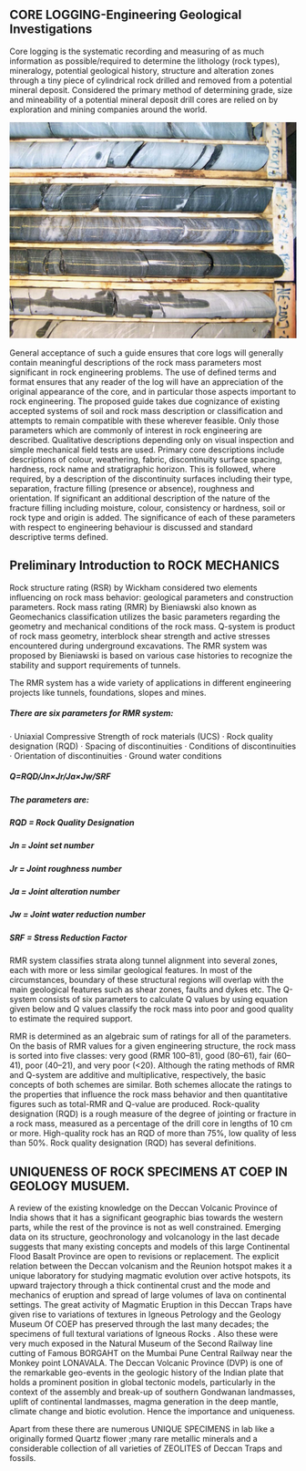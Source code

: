 ## CORE LOGGING-Engineering Geological Investigations
Core logging is the systematic recording and measuring of as much information as possible/required to determine the lithology (rock types), mineralogy, potential geological history, structure and alteration zones through a tiny piece of cylindrical rock drilled and removed from a potential mineral deposit.
Considered the primary method of determining grade, size and mineability of a potential mineral deposit drill cores are relied on by exploration and mining companies around the world.

![core1*******************************************************************************](images/core1.jpg)

General acceptance of such a guide ensures that core logs will generally contain meaningful descriptions of the rock mass parameters most significant in rock engineering problems. The use of defined terms and format ensures that any reader of the log will have an appreciation of the original appearance of the core, and in particular those aspects important to rock engineering. The proposed guide takes due cognizance of existing accepted systems of soil and rock mass description or classification and attempts to remain compatible with these wherever feasible. Only those parameters which are commonly of interest in rock engineering are described. Qualitative descriptions depending only on visual inspection and simple mechanical field tests are used. Primary core descriptions include descriptions of colour, weathering, fabric, discontinuity surface spacing, hardness, rock name and stratigraphic horizon. This is followed, where required, by a description of the discontinuity surfaces including their type, separation, fracture filling (presence or absence), roughness and orientation. If significant an additional description of the nature of the fracture filling including moisture, colour, consistency or hardness, soil or rock type and origin is added. The significance of each of these parameters with respect to engineering behaviour is discussed and standard descriptive terms defined.
## Preliminary Introduction to ROCK MECHANICS 
Rock structure rating (RSR) by Wickham considered two elements influencing on rock mass behavior: geological parameters and construction parameters. 
Rock mass rating (RMR) by Bieniawski  also known as Geomechanics classification utilizes the basic parameters regarding the geometry and mechanical conditions of the rock mass. Q-system  is product of rock mass geometry, interblock shear strength and active stresses encountered during underground excavations. The RMR system was proposed by Bieniawski is  based on various case histories to recognize the stability and support requirements of tunnels.

 The RMR system has a wide variety of applications in different engineering projects like tunnels, foundations, slopes and mines.
##### There are six parameters for RMR system:
· Uniaxial Compressive Strength of rock materials (UCS)
· Rock quality designation (RQD)
· Spacing of discontinuities
· Conditions of discontinuities
· Orientation of discontinuities
· Ground water conditions

##### Q=RQD/Jn×Jr/Ja×Jw/SRF
##### The parameters are:
##### RQD = Rock Quality Designation
##### Jn = Joint set number
##### Jr = Joint roughness number
##### Ja = Joint alteration number
##### Jw = Joint water reduction number
##### SRF = Stress Reduction Factor

RMR system classifies strata along tunnel alignment into several zones, each with more or less similar geological features. In most of the circumstances, boundary of these structural regions will overlap with the main geological features such as shear zones, faults and dykes etc. The Q-system consists of six parameters to calculate Q values by using equation given below and Q values classify the rock mass into poor and good quality to estimate the required support.

RMR is determined as an algebraic sum of ratings for all of the parameters. On the basis of RMR values for a given engineering structure, the rock mass is sorted into five classes: very good (RMR 100–81), good (80–61), fair (60–41), poor (40–21), and very poor (<20).
Although the rating methods of RMR and Q-system are additive and multiplicative, respectively, the basic concepts of both schemes are similar. Both schemes allocate the ratings to the properties that influence the rock mass behavior and then quantitative figures such as total-RMR and Q-value are produced.
Rock-quality designation (RQD) is a rough measure of the degree of jointing or fracture in a rock mass, measured as a percentage of the drill core in lengths of 10 cm or more. High-quality rock has an RQD of more than 75%, low quality of less than 50%. Rock quality designation (RQD) has several definitions.

## UNIQUENESS OF ROCK SPECIMENS AT COEP IN GEOLOGY MUSUEM.

A review of the existing knowledge on the Deccan Volcanic Province of India shows that it has a significant geographic bias towards the western parts, while the rest of the province is not as well constrained. Emerging data on its structure, geochronology and volcanology in the last decade suggests that many existing concepts and models of this large Continental Flood Basalt Province are open to revisions or replacement. The explicit relation between the Deccan volcanism and the Reunion hotspot makes it a unique laboratory for studying magmatic evolution over active hotspots, its upward trajectory through a thick continental crust and the mode and mechanics of eruption and spread of large volumes of lava on continental settings.
The great activity of Magmatic Eruption in this Deccan Traps have given rise to variations of textures in Igneous Petrology and the Geology Museum Of COEP has preserved through the last many decades; the specimens of full textural variations  of Igneous Rocks . Also these were very much exposed in the Natural Museum of the Second Railway line cutting of Famous BORGAHT on the Mumbai Pune Central Railway near the Monkey point LONAVALA.
The Deccan Volcanic Province (DVP) is one of the remarkable geo-events in the geologic history of the Indian
plate that holds a prominent position in global tectonic models, particularly in the context of the assembly and
break-up of southern Gondwanan landmasses, uplift of continental landmasses, magma generation in the deep
mantle, climate change and biotic evolution. Hence the importance and uniqueness.

Apart from these there are numerous UNIQUE SPECIMENS in lab like a originally formed Quartz  flower ;many rare metallic minerals and a considerable collection of all varieties of ZEOLITES of Deccan Traps and fossils.


